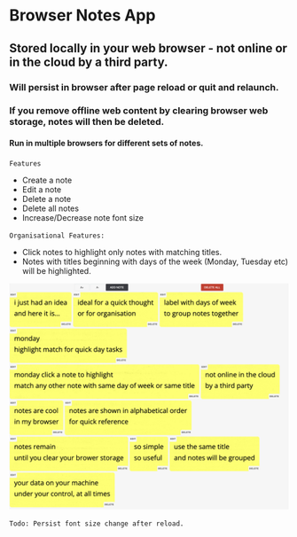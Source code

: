 # Browser Notes App

## Stored locally in your web browser - not online or in the cloud by a third party.
### Will persist in browser after page reload or quit and relaunch.
### If you remove offline web content by clearing browser web storage, notes will then be deleted.
#### Run in multiple browsers for different sets of notes.

`Features`
- Create a note
- Edit a note
- Delete a note
- Delete all notes
- Increase/Decrease note font size

`Organisational Features:`
- Click notes to highlight only notes with matching titles.
- Notes with titles beginning with days of the week (Monday, Tuesday etc) will be highlighted.

![preview](/preview.png)

```
Todo: Persist font size change after reload.
```